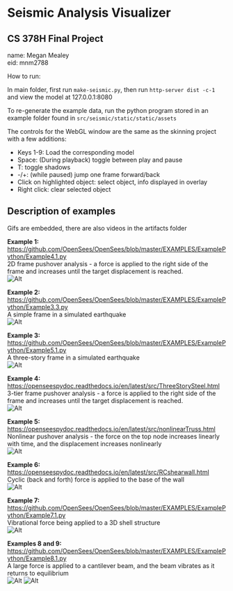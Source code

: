 # Seismic Analysis Visualizer
## CS 378H Final Project
name: Megan Mealey <br>
eid: mnm2788

How to run: 

In main folder, first run `make-seismic.py`, then run `http-server dist -c-1` and view the model at 127.0.0.1:8080

To re-generate the example data, run the python program stored in an example folder found in `src/seismic/static/static/assets`

The controls for the WebGL window are the same as the skinning project with a few additions:
* Keys 1-9: Load the corresponding model
* Space: (During playback) toggle between play and pause
* T: toggle shadows
* -/+: (while paused) jump one frame forward/back
* Click on highlighted object: select object, info displayed in overlay
* Right click: clear selected object


## Description of examples
Gifs are embedded, there are also videos in the artifacts folder

**Example 1:**
https://github.com/OpenSees/OpenSees/blob/master/EXAMPLES/ExamplePython/Example4.1.py <br>
2D frame pushover analysis - a force is applied to the right side of the frame and increases until the target displacement is reached. <br>
![Alt](/artifacts/ex1_gif.gif "example 1")


**Example 2:** https://github.com/OpenSees/OpenSees/blob/master/EXAMPLES/ExamplePython/Example3.3.py <br>
A simple frame in a simulated earthquake<br>
![Alt](/artifacts/ex2_gif.gif "example 2")

**Example 3:** https://github.com/OpenSees/OpenSees/blob/master/EXAMPLES/ExamplePython/Example5.1.py <br>
A three-story frame in a simulated earthquake<br>
![Alt](/artifacts/ex3_gif.gif "example 3")

**Example 4:** https://openseespydoc.readthedocs.io/en/latest/src/ThreeStorySteel.html <br>
3-tier frame pushover analysis - a force is applied to the right side of the frame and increases until the target displacement is reached.<br>
![Alt](/artifacts/ex4_gif.gif "example 4")

**Example 5:** https://openseespydoc.readthedocs.io/en/latest/src/nonlinearTruss.html <br>
Nonlinear pushover analysis - the force on the top node increases linearly with time, and the displacement increases nonlinearly<br>
![Alt](/artifacts/ex5_gif.gif "example 5")

**Example 6:** https://openseespydoc.readthedocs.io/en/latest/src/RCshearwall.html <br>
Cyclic (back and forth) force is applied to the base of the wall<br>
![Alt](/artifacts/ex6_gif.gif "example 6")

**Example 7:** https://github.com/OpenSees/OpenSees/blob/master/EXAMPLES/ExamplePython/Example7.1.py <br>
Vibrational force being applied to a 3D shell structure<br>
![Alt](/artifacts/ex7_gif.gif "example 7")

**Examples 8 and 9:** https://github.com/OpenSees/OpenSees/blob/master/EXAMPLES/ExamplePython/Example8.1.py <br>
A large force is applied to a cantilever beam, and the beam vibrates as it returns to equilibrium<br>
![Alt](/artifacts/ex8_gif.gif "example 8")
![Alt](/artifacts/ex9_gif.gif "example 9")

